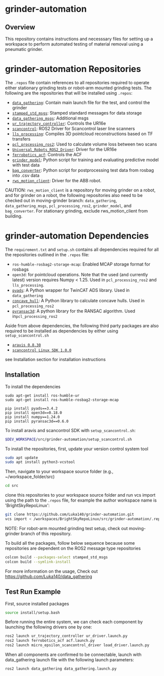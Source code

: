 # grinder-automation

## Overview
This repository contains instructions and necesssary files for setting up a workspace to perform automated testing of material removal using a pneumatic grinder. 

# grinder-automation Repositories
The `.repos` file contain references to all repositories required to operate either stationary grinding tests or robot-arm mounted grinding tests.
The following are the repositories that will be installed using `.repos`: 
- [`data_gathering`](https://github.com/Luka140/data_gathering): Contain main launch file for the test, and control the grinder
- [`stamped_std_msgs`](https://github.com/Luka140/stamped_std_msgs/tree/main): Stamped standard messages for data storage
- [`data_gathering_msgs`](https://github.com/Luka140/data_gathering_msgs): Additional msgs
- [`ur_trajectory_controller`](https://github.com/Luka140/ur_trajectory_controller): Controls the UR16e
- [`scancontrol`](https://github.com/Luka140/scancontrol/tree/ros2-devel): ROS2 Driver for Scancontrol laser line scanners
- [`lls_processing`](https://github.com/Luka140/lls_processing): Compiles 3D pointcloud reconstructions based on TF transfers
- [`pcl_processing_ros2`](https://github.com/panin-anan/pcl_processing_ros2/tree/main): Used to calculate volume loss between two scans
- [`Universal_Robots_ROS2_Driver`](https://github.com/UniversalRobots/Universal_Robots_ROS2_Driver/tree/humble): Driver for the UR16e
- [`ferrobotics_acf`](https://github.com/Luka140/ferrobotics_acf/tree/humble): Controls the ACF
- [`grinder_model`](https://github.com/panin-anan/grinder_model): Python script for training and evaluating predictive model with test data
- [`bag_converter`](https://github.com/Luka140/bag_converter): Python script for postprocessing test data from rosbag into .csv data
- [`rws_motion_client`](https://github.com/Luka140/rws_motion_client): Driver for the ABB robot.

CAUTION: `rws_motion_client` is a repository for moving grinder on a robot, and for grinder on a robot, the following repositories also need to be checked out in moving-grinder branch: 
`data_gathering`, `data_gathering_msgs`, `pcl_processing_ros2`, `grinder_model`, and `bag_converter`. For stationary grinding, exclude rws_motion_client from building.


# grinder-automation Dependencies
The `requirement.txt` and `setup.sh` contains all dependencies required for all the repositories outlined in the `.repos` file:

- `ros-humble-rosbag2-storage-mcap`: Enabled MCAP storage format for rosbags
- `open3d`: for pointcloud operations. Note that the used (and currently latest) version requires Numpy < 1.25. Used in `pcl_processing_ros2` and `lls_processing`.
- [`pyads`](https://github.com/stlehmann/pyads): A Python wrapper for TwinCAT ADS library. Used in `data_gathering`
- [`concave_hull`](https://github.com/panin-anan/concave_hull): A Python library to calculate concave hulls. Used in `pcl_processing_ros2`
- [`pyransac3d`](https://github.com/leomariga/pyRANSAC-3D): A python library for the RANSAC algorithm. Used in`pcl_processing_ros2`

Aside from above dependencies, the following third party packages are also required to be installed as dependencies by either using `setup_scancontrol.sh`

- [`aravis 0.8.30`](https://github.com/AravisProject/aravis/releases/download/0.8.30/aravis-0.8.30.tar.xz)
- [`scancontrol Linux SDK 1.0.0`](https://software.micro-epsilon.com/scanCONTROL-Linux-SDK-1-0-0.zip)

see Installation section for installation instructions

## Installation

To install the dependencies
```
sudo apt-get install ros-humble-ur
sudo apt-get install ros-humble-rosbag2-storage-mcap

pip install pyads==3.4.2
pip install open3d==0.18.0
pip install numpy==1.24.0
pip install pyransac3d==0.6.0
```

To install aravis and scancontrol SDK with `setup_scancontrol.sh`:

```bash
$DEV_WORKSPACE/src/grinder-automation/setup_scancontrol.sh 
```

To install the repositories, first, update your version control system tool
```bash
sudo apt update
sudo apt install python3-vcstool
```

Then, navigate to your workspace source folder (e.g., ~/workspace_folder/src)
```bash
cd src
```

clone this repositories to your workspace source folder
and run vcs import using the path to the `.repos` file, for example the author workspace name is 'BrightSkyRepoLinux':
```bash
git clone https://github.com/Luka140/grinder-automation.git
vcs import < /workspaces/BrightSkyRepoLinux/src/grinder-automation/.repos
```

NOTE: For robot-arm mounted grinding test setup, check out moving-grinder branch of this repository.


To build all the packages, follow below sequence because some repositories are dependent on the ROS2 message type repositories

```bash
colcon build --packages-select stamped_std_msgs
colcon build --symlink-install
```


For more information on the usage, Check out https://github.com/Luka140/data_gathering

## Test Run Example

First, source installed packages
```bash
source install/setup.bash
```

Before running the entire system, we can check each component by launching the following drivers one by one:

```bash
ros2 launch ur_trajectory_controller ur_driver.launch.py
ros2 launch ferrobotics_acf acf.launch.py
ros2 launch micro_epsilon_scancontrol_driver load_driver.launch.py
```

When all components are confirmed to be connectable, launch with data_gathering launch file with the following launch parameters:

```bash
ros2 launch data_gathering data_gathering.launch.py
```



